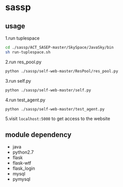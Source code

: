 # sassp

## usage

1.run tuplespace

```bash
cd ./sassp/ACT_SASEP-master/SkySpace/JavaSky/bin
sh run-tuplespace.sh
```

2.run res_pool.py

```bash
python ./sassp/self-web-master/ResPool/res_pool.py	
```

3.run self.py

```bash
python ./sassp/self-web-master/self.py
```

4.run test_agent.py

```bash
python ./sassp/self-web-master/test_agent.py
```

5.visit `localhost:5000` to get access to the website

## module dependency

- java
- python2.7
- flask
- flask-wtf
- flask_login
- mysql
- pymysql